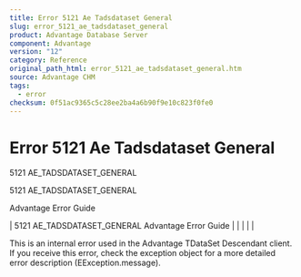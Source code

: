 ```yaml
---
title: Error 5121 Ae Tadsdataset General
slug: error_5121_ae_tadsdataset_general
product: Advantage Database Server
component: Advantage
version: "12"
category: Reference
original_path_html: error_5121_ae_tadsdataset_general.htm
source: Advantage CHM
tags:
  - error
checksum: 0f51ac9365c5c28ee2ba4a6b90f9e10c823f0fe0
---
```


# Error 5121 Ae Tadsdataset General

5121 AE\_TADSDATASET\_GENERAL

5121 AE\_TADSDATASET\_GENERAL

Advantage Error Guide

| 5121 AE\_TADSDATASET\_GENERAL  Advantage Error Guide |  |  |  |  |

This is an internal error used in the Advantage TDataSet Descendant client. If you receive this error, check the exception object for a more detailed error description (EException.message).
